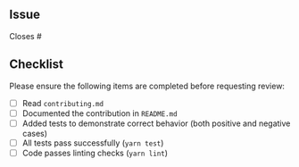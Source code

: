 ## Issue

Closes #<issue-number>

## Checklist

Please ensure the following items are completed before requesting review:

* [ ] Read `contributing.md`
* [ ] Documented the contribution in `README.md`
* [ ] Added tests to demonstrate correct behavior (both positive and negative cases)
* [ ] All tests pass successfully (`yarn test`)
* [ ] Code passes linting checks (`yarn lint`)
